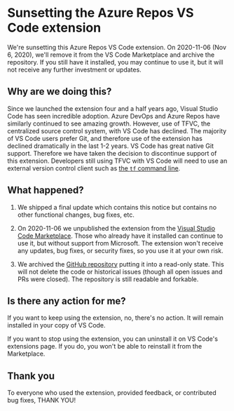 # Sunsetting the Azure Repos VS Code extension

We're sunsetting this Azure Repos VS Code extension. On 2020-11-06 (Nov 6,
2020), we'll remove it from the VS Code Marketplace and archive the repository.
If you still have it installed, you may continue to use it, but it will not
receive any further investment or updates.

## Why are we doing this?

Since we launched the extension four and a half years ago, Visual Studio Code
has seen incredible adoption. Azure DevOps and Azure Repos have similarly
continued to see amazing growth. However, use of TFVC, the centralized source
control system, with VS Code has declined. The majority of VS Code users prefer
Git, and therefore use of the extension has declined dramatically in the last
1-2 years. VS Code has great native Git support. Therefore we have taken the
decision to discontinue support of this extension. Developers still using TFVC
with VS Code will need to use an external version control client such as
[the `tf` command line](https://docs.microsoft.com/azure/devops/repos/tfvc/use-team-foundation-version-control-commands).

## What happened?

1. We shipped a final update which contains this notice but contains no other
   functional changes, bug fixes, etc.

2. On 2020-11-06 we unpublished the extension from the
   [Visual Studio Code Marketplace](https://marketplace.visualstudio.com/).
   Those who already have it installed can continue to use it, but without
   support from Microsoft. The extension won't receive any updates, bug fixes,
   or security fixes, so you use it at your own risk.

3. We archived the
   [GitHub repository](https://github.com/microsoft/azure-repos-vscode) putting
   it into a read-only state. This will not delete the code or historical issues
   (though all open issues and PRs were closed). The repository is still
   readable and forkable.

## Is there any action for me?

If you want to keep using the extension, no, there's no action. It will remain
installed in your copy of VS Code.

If you want to stop using the extension, you can uninstall it on VS Code's
extensions page. If you do, you won't be able to reinstall it from the
Marketplace.

## Thank you

To everyone who used the extension, provided feedback, or contributed bug fixes,
THANK YOU!
